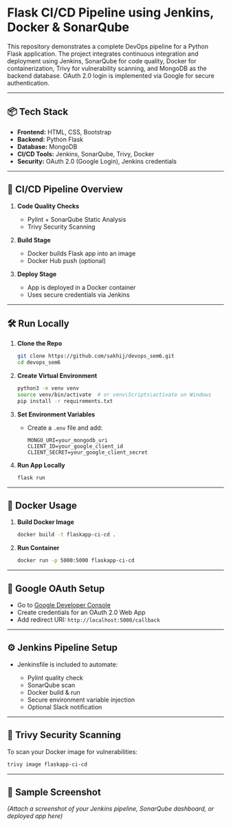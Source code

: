 

#  Flask CI/CD Pipeline using Jenkins, Docker & SonarQube

This repository demonstrates a complete DevOps pipeline for a Python Flask application. The project integrates continuous integration and deployment using Jenkins, SonarQube for code quality, Docker for containerization, Trivy for vulnerability scanning, and MongoDB as the backend database. OAuth 2.0 login is implemented via Google for secure authentication.

---

## 📦 Tech Stack

* **Frontend:** HTML, CSS, Bootstrap
* **Backend:** Python Flask
* **Database:** MongoDB
* **CI/CD Tools:** Jenkins, SonarQube, Trivy, Docker
* **Security:** OAuth 2.0 (Google Login), Jenkins credentials

---

## 🔧 CI/CD Pipeline Overview

1. **Code Quality Checks**

   * Pylint + SonarQube Static Analysis
   * Trivy Security Scanning

2. **Build Stage**

   * Docker builds Flask app into an image
   * Docker Hub push (optional)

3. **Deploy Stage**

   * App is deployed in a Docker container
   * Uses secure credentials via Jenkins

---

## 🛠️ Run Locally

1. **Clone the Repo**

   ```bash
   git clone https://github.com/sakhij/devops_sem6.git
   cd devops_sem6
   ```

2. **Create Virtual Environment**

   ```bash
   python3 -m venv venv
   source venv/bin/activate  # or venv\Scripts\activate on Windows
   pip install -r requirements.txt
   ```

3. **Set Environment Variables**

   * Create a `.env` file and add:

     ```
     MONGO_URI=your_mongodb_uri
     CLIENT_ID=your_google_client_id
     CLIENT_SECRET=your_google_client_secret
     ```

4. **Run App Locally**

   ```bash
   flask run
   ```

---

## 🐳 Docker Usage

1. **Build Docker Image**

   ```bash
   docker build -t flaskapp-ci-cd .
   ```

2. **Run Container**

   ```bash
   docker run -p 5000:5000 flaskapp-ci-cd
   ```

---

## 🔐 Google OAuth Setup

* Go to [Google Developer Console](https://console.developers.google.com)
* Create credentials for an OAuth 2.0 Web App
* Add redirect URI: `http://localhost:5000/callback`

---

## ⚙️ Jenkins Pipeline Setup

* Jenkinsfile is included to automate:

  * Pylint quality check
  * SonarQube scan
  * Docker build & run
  * Secure environment variable injection
  * Optional Slack notification

---

## 🧪 Trivy Security Scanning

To scan your Docker image for vulnerabilities:

```bash
trivy image flaskapp-ci-cd
```

---

## 📸 Sample Screenshot

*(Attach a screenshot of your Jenkins pipeline, SonarQube dashboard, or deployed app here)*

